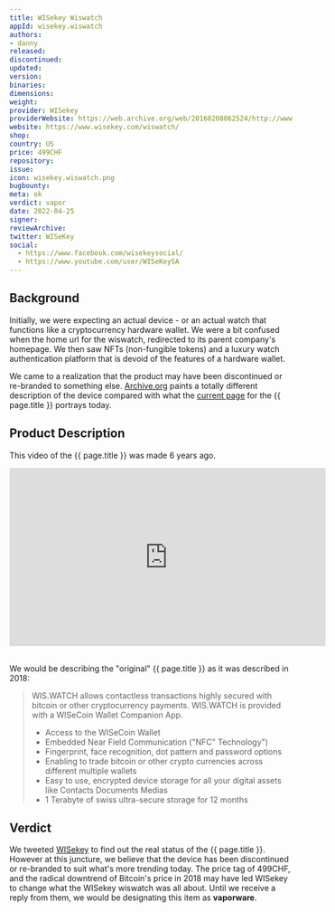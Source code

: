 ```yaml
---
title: WISekey Wiswatch
appId: wisekey.wiswatch
authors:
- danny
released: 
discontinued: 
updated: 
version: 
binaries: 
dimensions:
weight: 
provider: WISekey
providerWebsite: https://web.archive.org/web/20160208062524/http://www.wis.watch/
website: https://www.wisekey.com/wiswatch/
shop: 
country: US
price: 499CHF
repository: 
issue: 
icon: wisekey.wiswatch.png
bugbounty: 
meta: ok
verdict: vapor
date: 2022-04-25
signer: 
reviewArchive: 
twitter: WISeKey
social:
  - https://www.facebook.com/wisekeysocial/
  - https://www.youtube.com/user/WISeKeySA
---
```


## Background 

Initially, we were expecting an actual device - or an actual watch that functions like a cryptocurrency hardware wallet. We were a bit confused when the home url for the wiswatch, redirected to its parent company's homepage. We then saw NFTs (non-fungible tokens) and a luxury watch authentication platform that is devoid of the features of a hardware wallet. 

We came to a realization that the product may have been discontinued or re-branded to something else. [Archive.org](https://web.archive.org/web/20160208062524/http://www.wis.watch/) paints a totally different description of the device compared with what the [current page](https://www.wisekey.com/wiswatch/) for the {{ page.title }} portrays today.  

## Product Description 

This video of the {{ page.title }} was made 6 years ago.

<iframe width="560" height="315" src="https://www.youtube.com/embed/0CKyjxPE42Y" title="YouTube video player" frameborder="0" allow="accelerometer; autoplay; clipboard-write; encrypted-media; gyroscope; picture-in-picture" allowfullscreen></iframe><br /><br />

We would be describing the "original" {{ page.title }} as it was described in 2018: 

> WIS.WATCH allows contactless transactions highly secured with bitcoin or other cryptocurrency payments. WIS.WATCH is provided with a WISeCoin Wallet Companion App.
>
> - Access to the WISeCoin Wallet
> - Embedded Near Field Communication ("NFC" Technology")
> - Fingerprint, face recognition, dot pattern and password options
> - Enabling to trade bitcoin or other crypto currencies across different multiple wallets
> - Easy to use, encrypted device storage for all your digital assets like Contacts Documents Medias
> - 1 Terabyte of swiss ultra-secure storage for 12 months

## Verdict 

We tweeted [WISekey](https://twitter.com/BitcoinWalletz/status/1518487520904101888) to find out the real status of the {{ page.title }}. However at this juncture, we believe that the device has been discontinued or re-branded to suit what's more trending today. The price tag of 499CHF, and the radical downtrend of Bitcoin's price in 2018 may have led WISekey to change what the WISekey wiswatch was all about. Until we receive a reply from them, we would be designating this item as **vaporware**.

 


